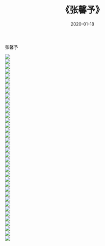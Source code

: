 ﻿---
layout: post
title:  《张馨予》
date:   2020-01-18
img: http://img.660000.xyz/Sharelink/壁纸/明星魅力/华人明星/张馨予/000.jpg
categories: [美女, 清纯, 唯美]
---

张馨予

 ![](http://img.660000.xyz/Sharelink/壁纸/明星魅力/华人明星/张馨予/001.jpg) <br>![](http://img.660000.xyz/Sharelink/壁纸/明星魅力/华人明星/张馨予/002.jpg) <br>![](http://img.660000.xyz/Sharelink/壁纸/明星魅力/华人明星/张馨予/003.jpg) <br>![](http://img.660000.xyz/Sharelink/壁纸/明星魅力/华人明星/张馨予/004.jpg) <br>![](http://img.660000.xyz/Sharelink/壁纸/明星魅力/华人明星/张馨予/005.jpg) <br>![](http://img.660000.xyz/Sharelink/壁纸/明星魅力/华人明星/张馨予/006.jpg) <br>![](http://img.660000.xyz/Sharelink/壁纸/明星魅力/华人明星/张馨予/007.jpg) <br>![](http://img.660000.xyz/Sharelink/壁纸/明星魅力/华人明星/张馨予/008.jpg) <br>![](http://img.660000.xyz/Sharelink/壁纸/明星魅力/华人明星/张馨予/009.jpg) <br>![](http://img.660000.xyz/Sharelink/壁纸/明星魅力/华人明星/张馨予/010.jpg) <br>![](http://img.660000.xyz/Sharelink/壁纸/明星魅力/华人明星/张馨予/011.jpg) <br>![](http://img.660000.xyz/Sharelink/壁纸/明星魅力/华人明星/张馨予/012.jpg) <br>![](http://img.660000.xyz/Sharelink/壁纸/明星魅力/华人明星/张馨予/013.jpg) <br>![](http://img.660000.xyz/Sharelink/壁纸/明星魅力/华人明星/张馨予/014.jpg) <br>![](http://img.660000.xyz/Sharelink/壁纸/明星魅力/华人明星/张馨予/015.jpg) <br>![](http://img.660000.xyz/Sharelink/壁纸/明星魅力/华人明星/张馨予/016.jpg) <br>![](http://img.660000.xyz/Sharelink/壁纸/明星魅力/华人明星/张馨予/017.jpg) <br>![](http://img.660000.xyz/Sharelink/壁纸/明星魅力/华人明星/张馨予/018.jpg) <br>![](http://img.660000.xyz/Sharelink/壁纸/明星魅力/华人明星/张馨予/019.jpg) <br>![](http://img.660000.xyz/Sharelink/壁纸/明星魅力/华人明星/张馨予/020.jpg) <br>![](http://img.660000.xyz/Sharelink/壁纸/明星魅力/华人明星/张馨予/021.jpg) <br>![](http://img.660000.xyz/Sharelink/壁纸/明星魅力/华人明星/张馨予/022.jpg) <br>![](http://img.660000.xyz/Sharelink/壁纸/明星魅力/华人明星/张馨予/023.jpg) <br>![](http://img.660000.xyz/Sharelink/壁纸/明星魅力/华人明星/张馨予/024.jpg) <br>![](http://img.660000.xyz/Sharelink/壁纸/明星魅力/华人明星/张馨予/025.jpg) <br>![](http://img.660000.xyz/Sharelink/壁纸/明星魅力/华人明星/张馨予/026.jpg) <br>![](http://img.660000.xyz/Sharelink/壁纸/明星魅力/华人明星/张馨予/027.jpg) <br>![](http://img.660000.xyz/Sharelink/壁纸/明星魅力/华人明星/张馨予/028.jpg) <br>![](http://img.660000.xyz/Sharelink/壁纸/明星魅力/华人明星/张馨予/029.jpg) <br>![](http://img.660000.xyz/Sharelink/壁纸/明星魅力/华人明星/张馨予/030.jpg) <br>![](http://img.660000.xyz/Sharelink/壁纸/明星魅力/华人明星/张馨予/031.jpg) <br>![](http://img.660000.xyz/Sharelink/壁纸/明星魅力/华人明星/张馨予/032.jpg) <br>![](http://img.660000.xyz/Sharelink/壁纸/明星魅力/华人明星/张馨予/033.jpg) <br>![](http://img.660000.xyz/Sharelink/壁纸/明星魅力/华人明星/张馨予/034.jpg) <br>![](http://img.660000.xyz/Sharelink/壁纸/明星魅力/华人明星/张馨予/035.jpg) <br>![](http://img.660000.xyz/Sharelink/壁纸/明星魅力/华人明星/张馨予/036.jpg) <br>![](http://img.660000.xyz/Sharelink/壁纸/明星魅力/华人明星/张馨予/037.jpg) <br>![](http://img.660000.xyz/Sharelink/壁纸/明星魅力/华人明星/张馨予/038.jpg) <br>
